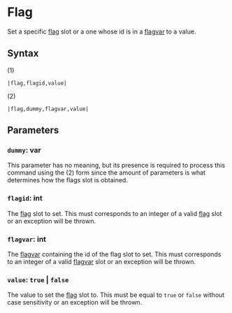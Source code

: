 # Flag

Set a specific [flag](../../Flags%20arrays/flags.md) slot or a one whose id is in a [flagvar](../../Flags%20arrays/flagvar.md) to a value.

## Syntax

(1)

````
|flag,flagid,value|
````

(2)

````
|flag,dummy,flagvar,value|
````

## Parameters

### `dummy`: var

This parameter has no meaning, but its presence is required to process this command using the (2) form since the amount of parameters is what determines how the flags slot is obtained.

### `flagid`:  int

The [flag](../../Flags%20arrays/flags.md) slot to set. This must corresponds to an integer of a valid [flag](../../Flags%20arrays/flags.md) slot or an exception will be thrown.

### `flagvar`:  int

The [flagvar](../../Flags%20arrays/flagvar.md) containing the id of the flag slot to set. This must corresponds to an integer of a valid [flagvar](../../Flags%20arrays/flagvar.md) slot or an exception will be thrown.

### `value`: `true` | `false`

The value to set the [flag](../../Flags%20arrays/flags.md) slot to. This must be equal to `true` or `false` without case sensitivity or an exception will be thrown.
